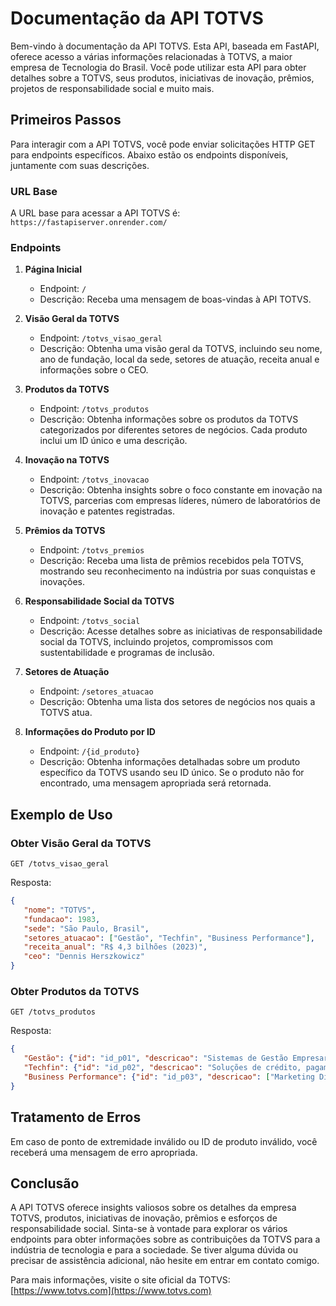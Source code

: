 # Documentação da API TOTVS

Bem-vindo à documentação da API TOTVS. Esta API, baseada em FastAPI, oferece acesso a várias informações relacionadas à TOTVS, a maior empresa de Tecnologia do Brasil. Você pode utilizar esta API para obter detalhes sobre a TOTVS, seus produtos, iniciativas de inovação, prêmios, projetos de responsabilidade social e muito mais.

## Primeiros Passos

Para interagir com a API TOTVS, você pode enviar solicitações HTTP GET para endpoints específicos. Abaixo estão os endpoints disponíveis, juntamente com suas descrições.

### URL Base

A URL base para acessar a API TOTVS é: `https://fastapiserver.onrender.com/`

### Endpoints

1. **Página Inicial**
   - Endpoint: `/`
   - Descrição: Receba uma mensagem de boas-vindas à API TOTVS.

2. **Visão Geral da TOTVS**
   - Endpoint: `/totvs_visao_geral`
   - Descrição: Obtenha uma visão geral da TOTVS, incluindo seu nome, ano de fundação, local da sede, setores de atuação, receita anual e informações sobre o CEO.

3. **Produtos da TOTVS**
   - Endpoint: `/totvs_produtos`
   - Descrição: Obtenha informações sobre os produtos da TOTVS categorizados por diferentes setores de negócios. Cada produto inclui um ID único e uma descrição.

4. **Inovação na TOTVS**
   - Endpoint: `/totvs_inovacao`
   - Descrição: Obtenha insights sobre o foco constante em inovação na TOTVS, parcerias com empresas líderes, número de laboratórios de inovação e patentes registradas.

5. **Prêmios da TOTVS**
   - Endpoint: `/totvs_premios`
   - Descrição: Receba uma lista de prêmios recebidos pela TOTVS, mostrando seu reconhecimento na indústria por suas conquistas e inovações.

6. **Responsabilidade Social da TOTVS**
   - Endpoint: `/totvs_social`
   - Descrição: Acesse detalhes sobre as iniciativas de responsabilidade social da TOTVS, incluindo projetos, compromissos com sustentabilidade e programas de inclusão.

7. **Setores de Atuação**
   - Endpoint: `/setores_atuacao`
   - Descrição: Obtenha uma lista dos setores de negócios nos quais a TOTVS atua.

8. **Informações do Produto por ID**
   - Endpoint: `/{id_produto}`
   - Descrição: Obtenha informações detalhadas sobre um produto específico da TOTVS usando seu ID único. Se o produto não for encontrado, uma mensagem apropriada será retornada.

## Exemplo de Uso

### Obter Visão Geral da TOTVS
```http
GET /totvs_visao_geral
```
Resposta:
```json
{
   "nome": "TOTVS",
   "fundacao": 1983,
   "sede": "São Paulo, Brasil",
   "setores_atuacao": ["Gestão", "Techfin", "Business Performance"],
   "receita_anual": "R$ 4,3 bilhões (2023)",
   "ceo": "Dennis Herszkowicz"
}
```

### Obter Produtos da TOTVS
```http
GET /totvs_produtos
```
Resposta:
```json
{
   "Gestão": {"id": "id_p01", "descricao": "Sistemas de Gestão Empresarial"},
   "Techfin": {"id": "id_p02", "descricao": "Soluções de crédito, pagamentos e serviços financeiros"},
   "Business Performance": {"id": "id_p03", "descricao": ["Marketing Digital", "Digital Commerce", "Soluções de Customer Experience (CX)"]}
}
```

## Tratamento de Erros

Em caso de ponto de extremidade inválido ou ID de produto inválido, você receberá uma mensagem de erro apropriada.

## Conclusão

A API TOTVS oferece insights valiosos sobre os detalhes da empresa TOTVS, produtos, iniciativas de inovação, prêmios e esforços de responsabilidade social. Sinta-se à vontade para explorar os vários endpoints para obter informações sobre as contribuições da TOTVS para a indústria de tecnologia e para a sociedade. Se tiver alguma dúvida ou precisar de assistência adicional, não hesite em entrar em contato comigo.

Para mais informações, visite o site oficial da TOTVS: [https://www.totvs.com](https://www.totvs.com)
